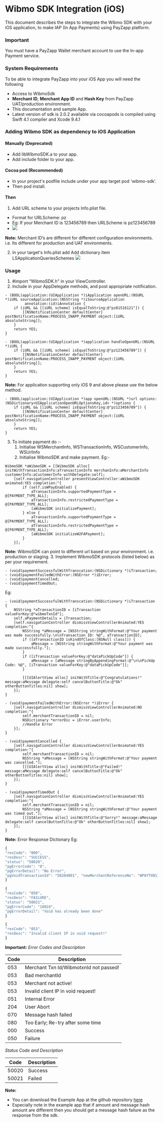# Wibmo SDK Integration (iOS)
This document describes the steps to integrate the Wibmo SDK with your iOS application, to make IAP (In App Payments) using PayZapp platform. 

### Important 
You must have a PayZapp Wallet merchant account to use the In-app Payment service.

### System Requirements
To be able to integrate PayZapp into your iOS App you will need the following
* Access to WibmoSdk
* **Merchant ID**, **Merchant App ID** and **Hash Key** from PayZapp UAT/production environment.
* This documentation and sample App.
* Latest version of sdk is 2.0.2 available via cocoapods is compiled using Swift 4.1 compiler and Xcode 9.4.1

### Adding Wibmo SDK as dependency to iOS Application
#### Manually (Deprecated)
* Add libWibmoSDK.a to your app. 
* Add include folder to your app. 

#### Cocoa pod (Recommended)
* In your project's podfile include under your app target pod 'wibmo-sdk’.
* Then pod install.

#### Then
1. Add URL scheme to your projects Info.plist file.

* Format for URLScheme: pz<Merchant ID>
* Eg: If your Merchant ID is 123456789 then URLScheme is pz123456789
* ![](images/URlScheme.png)

**Note:**
Merchant ID’s are different for different configuration environments. i.e. Its different for production and UAT environments.

2. In your target's Info.plist add
Add dictionary item LSApplicationQueriesSchemes
![](images/LSApplicationQueriesSchemes.png)

### Usage 
1. \#import “WibmoSDK.h" in your ViewController.
2. Include in your AppDelegate methods, and post appropriate notification.

```objc
- (BOOL)application:(UIApplication *)iApplication openURL:(NSURL *)iURL sourceApplication:(NSString *)iSourceApplication
         annotation:(id)iAnnotation {
    if (iURL && [[iURL scheme] isEqualToString:@"pz81516121"]) {
        [[NSNotificationCenter defaultCenter] postNotificationName:PROCESS_INAPP_PAYMENT object:[iURL absoluteString]];
    }
    return YES;
}

- (BOOL)application:(UIApplication *)application handleOpenURL:(NSURL *)iURL {
    if (iURL && [[iURL scheme] isEqualToString:@"pz123456789"]) {
        [[NSNotificationCenter defaultCenter] postNotificationName:PROCESS_INAPP_PAYMENT object:[iURL absoluteString]];
    }
    return YES;
}
```

**Note:** 
For application supporting only iOS 9 and above please use the below method. 

```objc
- (BOOL)application:(UIApplication *)app openURL:(NSURL *)url options:(NSDictionary<UIApplicationOpenURLOptionsKey,id> *)options {
    if (iURL && [[iURL scheme] isEqualToString:@"pz123456789"]) {
        [[NSNotificationCenter defaultCenter] postNotificationName:PROCESS_INAPP_PAYMENT object:[iURL absoluteString]];
    }
    return YES;
}
```

3. To initiate payment do :- 
	1. Initialise WSMerchantInfo, WSTransactionInfo, WSCustomerInfo, WSUrlInfo
	2. Initialise WibmoSDK  and make payment. Eg:- 


```objc
WibmoSDK *aWibmoSDK = [[WibmoSDK alloc] initWithTransactionInfo:aTransactionInfo merchanInfo:aMerchantInfo customerInfo:aCustomerInfo withDelegate:self];
    [self.navigationController presentViewController:aWibmoSDK animated:YES completion:^{
        if (self.isWPayEnabled) {
            aTransactionInfo.supportedPaymentType = @[PAYMENT_TYPE_ALL];
            aTransactionInfo.restrictedPaymentType = @[PAYMENT_TYPE_ALL];
            [aWibmoSDK initializePayment];
        } else {
            aTransactionInfo.supportedPaymentType = @[PAYMENT_TYPE_ALL];
            aTransactionInfo.restrictedPaymentType = @[PAYMENT_TYPE_ALL];
            [aWibmoSDK initializeW2FAPayment];
        }
    }];	
```

**Note:** 
WibmoSDK can point to different url based on your environment. i.e. production or staging.
	3. Implement WibmoSDK protocols (listed below) as per your requirement.
```objc
- (void)paymentSuccessfulWithTranscation:(NSDictionary *)iTransaction;
- (void)paymentFailedWithError:(NSError *)iError;
- (void)paymentCancelled;
- (void)paymentTimedOut;	  
```

Eg:
```objc
- (void)paymentSuccessfulWithTranscation:(NSDictionary *)iTransaction {
    NSString *aTransactionID = [iTransaction valueForKey:@"wibmoTxnId"];
    self.aPaymentDetails = iTransaction;
    [self.navigationController dismissViewControllerAnimated:YES completion:^{
        NSString *aMessage = [NSString stringWithFormat:@"Your payment was made successfully.\n\nTransaction ID: %@", aTransactionID];
        if ([aTransactionID isKindOfClass:[NSNull class]]) {
            aMessage = [NSString stringWithFormat:@"Your payment was made successfully."];
        }
        if ([iTransaction valueForKey:@"dataPickUpCode"]) {
            aMessage = [aMessage stringByAppendingFormat:@"\n\nPickUp Code: %@", [iTransaction valueForKey:@"dataPickUpCode"]];
        }
        
        [[[UIAlertView alloc] initWithTitle:@"Congratulations!" message:aMessage delegate:self cancelButtonTitle:@"Ok" otherButtonTitles:nil] show];
    }];
}

- (void)paymentFailedWithError:(NSError *)iError {
    [self.navigationController dismissViewControllerAnimated:NO completion:^{
        self.merchantTransactionID = nil;
        NSDictionary *errorDic = iError.userInfo;
        //Handle Error 
    }];
}

- (void)paymentCancelled {
    [self.navigationController dismissViewControllerAnimated:YES completion:^{
        self.merchantTransactionID = nil;
        NSString *aMessage = [NSString stringWithFormat:@"Your payment was cancelled."];
        [[[UIAlertView alloc] initWithTitle:@"Failed!" message:aMessage delegate:self cancelButtonTitle:@"Ok" otherButtonTitles:nil] show];
    }];
}

- (void)paymentTimedOut {
    [self.navigationController dismissViewControllerAnimated:YES completion:^{
        self.merchantTransactionID = nil;
        NSString *aMessage = [NSString stringWithFormat:@"Your payment was timed out."];
        [[[UIAlertView alloc] initWithTitle:@"Sorry!" message:aMessage delegate:self cancelButtonTitle:@"Ok" otherButtonTitles:nil] show];
    }];
}
```

**Note:**
Error Response Dictionary Eg: 

```javascript
{
"resCode": "000",
"resDesc": "SUCCESS",
"status": "50020",
"pgErrorCode": "0",
"pgErrorDetail": "No Error",
"pgVoidTransactionId": "50204001", "newMerchantReferenceNo": "WPAYTXN1125398084375506", "rrn": "636510123204"
}

{
"resCode": "050",
"resDesc": "FAILURE",
"status": "50021",
"pgErrorCode": "10024",
"pgErrorDetail": "Void has already been done"
}

{
"resCode": "053",
"resDesc": "Invalid client IP in void request!"
}
```

**Important:** 
_Error Codes and Description_ 


| Code  | Description | 
| ----- | ----------- |
| 053   | Merchant Txn Id/WibmotxnId not passed! |
| 053   | Bad merchantId |
| 053   | Merchant not active! |
| 053   | Invalid client IP in void request! |
| 051   | Internal Error | 
| 204   | User Abort |
| 070   | Message hash failed |
| 080   | Too Early; Re-try after some time |
| 000   | Success |
| 050   | Failure |

_Status Code and Description_ 

| Code  | Description | 
| ----- | ----------- |
| 50020 | Success|
| 50021 | Failed |

**Note:**
* You can download the Example App at the github repository [here](https://github.com/wibmo/wibmo-iap-sdk-ios/tree/master/TestPayZapp)
* Especially note in the example app that if amount and message hash amount are different then you should get a message hash failure as the response from the sdk.

   
